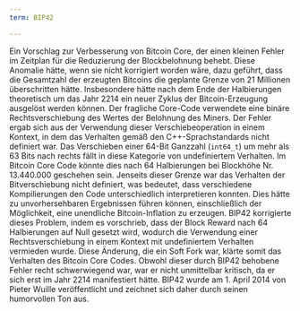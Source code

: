 ```yaml
---
term: BIP42

---
```

Ein Vorschlag zur Verbesserung von Bitcoin Core, der einen kleinen Fehler im Zeitplan für die Reduzierung der Blockbelohnung behebt. Diese Anomalie hätte, wenn sie nicht korrigiert worden wäre, dazu geführt, dass die Gesamtzahl der erzeugten Bitcoins die geplante Grenze von 21 Millionen überschritten hätte. Insbesondere hätte nach dem Ende der Halbierungen theoretisch um das Jahr 2214 ein neuer Zyklus der Bitcoin-Erzeugung ausgelöst werden können. Der fragliche Core-Code verwendete eine binäre Rechtsverschiebung des Wertes der Belohnung des Miners. Der Fehler ergab sich aus der Verwendung dieser Verschiebeoperation in einem Kontext, in dem das Verhalten gemäß den C++-Sprachstandards nicht definiert war. Das Verschieben einer 64-Bit Ganzzahl (`int64_t`) um mehr als 63 Bits nach rechts fällt in diese Kategorie von undefiniertem Verhalten. Im Bitcoin Core Code könnte dies nach 64 Halbierungen bei Blockhöhe Nr. 13.440.000 geschehen sein. Jenseits dieser Grenze war das Verhalten der Bitverschiebung nicht definiert, was bedeutet, dass verschiedene Kompilierungen den Code unterschiedlich interpretieren konnten. Dies hätte zu unvorhersehbaren Ergebnissen führen können, einschließlich der Möglichkeit, eine unendliche Bitcoin-Inflation zu erzeugen. BIP42 korrigierte dieses Problem, indem es vorschrieb, dass der Block Reward nach 64 Halbierungen auf Null gesetzt wird, wodurch die Verwendung einer Rechtsverschiebung in einem Kontext mit undefiniertem Verhalten vermieden wurde. Diese Änderung, die ein Soft Fork war, klärte somit das Verhalten des Bitcoin Core Codes. Obwohl dieser durch BIP42 behobene Fehler recht schwerwiegend war, war er nicht unmittelbar kritisch, da er sich erst im Jahr 2214 manifestiert hätte. BIP42 wurde am 1. April 2014 von Pieter Wuille veröffentlicht und zeichnet sich daher durch seinen humorvollen Ton aus.